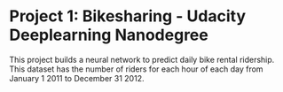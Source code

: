 # Project 1: Bikesharing - Udacity Deeplearning Nanodegree
 This project builds a neural network to predict daily bike rental ridership. This dataset has the number of riders for each hour of each day from January 1 2011 to December 31 2012.
